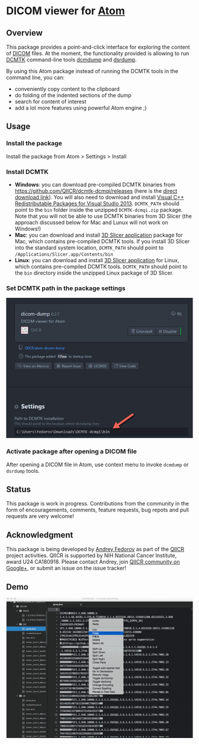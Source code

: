# DICOM viewer for [Atom](http://atom.io)

## Overview

This package provides a point-and-click interface for exploring the content of [DICOM](http://dicom.nema.org/) files. At the moment, the functionality provided is allowing to run [DCMTK](http://dicom.offis.de/dcmtk.php.en) command-line tools [dcmdump](http://support.dcmtk.org/docs/dcmdump.html) and [dsrdump](http://support.dcmtk.org/docs/dsrdump.html).

By using this Atom package instead of running the DCMTK tools in the command
line, you can:

* conveniently copy content to the clipboard
* do folding of the indented sections of the dump
* search for content of interest
* add a lot more features using powerful Atom engine ;)

## Usage

### Install the package

Install the package from Atom > Settings > Install

### Install DCMTK

 * **Windows**: you can download pre-compiled DCMTK binaries from
   https://github.com/QIICR/dcmtk-dcmqi/releases (here is the [direct download link](https://github.com/QIICR/dcmtk-dcmqi/releases/download/DCMTK-dcmqi-3.6.1_20161102-VS12-Win64-Release-v0.0.11-static/DCMTK-dcmqi.zip)). You will also need to download and install [Visual C++ Redistributable Packages for Visual Studio 2013](http://www.microsoft.com/en-us/download/details.aspx?id=40784). `DCMTK_PATH` should point to the `bin` folder inside the unzipped `DCMTK-dcmqi.zip` package. Note that you will not be able to use DCMTK binaries from 3D Slicer (the approach discussed below for Mac and Lunux will not work on Windows!)
 * **Mac**: you can download and install [3D Slicer application](http://download.slicer.org) package for Mac, which contains pre-compiled DCMTK tools. If you install 3D Slicer into the standard system location, `DCMTK_PATH` should point to `/Applications/Slicer.app/Contents/bin`
 * **Linux**: you can download and install [3D Slicer application](http://download.slicer.org) for Linux, which contains pre-compiled DCMTK tools. `DCMTK_PATH` should point to the `bin` directory inside the unzipped Linux package of 3D Slicer.
 
### Set DCMTK path in the package settings

![Screenshot](https://raw.githubusercontent.com/QIICR/atom-dicom-dump/master/screenshots/dcmtk_path_settings.jpg)

### Activate package after opening a DICOM file

After opening a DICOM file in Atom, use context menu to invoke `dcmdump` or `dsrdump` tools.

## Status

This package is work in progress. Contributions from the community in the form of encouragements, comments, feature requests, bug repots and pull requests are very welcome!

## Acknowledgment

This package is being developed by [Andrey Fedorov](https://github.com/fedorov) as part of the [QIICR](http://qiicr.org) project activities. QIICR is supported by NIH National Cancer Institute, award U24 CA180918. Please contact Andrey, join [QIICR community on Google+](https://plus.google.com/b/103730364707811819340/+QiicrOrg), or submit an issue on the issue tracker!

## Demo

![Screenshot](https://raw.githubusercontent.com/QIICR/atom-dicom-dump/master/screenshots/demo.gif)
